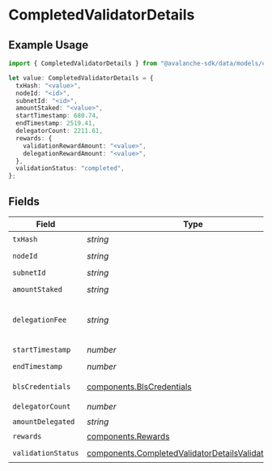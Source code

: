 # CompletedValidatorDetails

## Example Usage

```typescript
import { CompletedValidatorDetails } from "@avalanche-sdk/data/models/components";

let value: CompletedValidatorDetails = {
  txHash: "<value>",
  nodeId: "<id>",
  subnetId: "<id>",
  amountStaked: "<value>",
  startTimestamp: 680.74,
  endTimestamp: 2519.41,
  delegatorCount: 2211.61,
  rewards: {
    validationRewardAmount: "<value>",
    delegationRewardAmount: "<value>",
  },
  validationStatus: "completed",
};
```

## Fields

| Field                                                                                                                        | Type                                                                                                                         | Required                                                                                                                     | Description                                                                                                                  |
| ---------------------------------------------------------------------------------------------------------------------------- | ---------------------------------------------------------------------------------------------------------------------------- | ---------------------------------------------------------------------------------------------------------------------------- | ---------------------------------------------------------------------------------------------------------------------------- |
| `txHash`                                                                                                                     | *string*                                                                                                                     | :heavy_check_mark:                                                                                                           | N/A                                                                                                                          |
| `nodeId`                                                                                                                     | *string*                                                                                                                     | :heavy_check_mark:                                                                                                           | N/A                                                                                                                          |
| `subnetId`                                                                                                                   | *string*                                                                                                                     | :heavy_check_mark:                                                                                                           | N/A                                                                                                                          |
| `amountStaked`                                                                                                               | *string*                                                                                                                     | :heavy_check_mark:                                                                                                           | N/A                                                                                                                          |
| `delegationFee`                                                                                                              | *string*                                                                                                                     | :heavy_minus_sign:                                                                                                           | The percentage of total estimated delegator rewards allocated to validator nodes for supporting delegations.                 |
| `startTimestamp`                                                                                                             | *number*                                                                                                                     | :heavy_check_mark:                                                                                                           | N/A                                                                                                                          |
| `endTimestamp`                                                                                                               | *number*                                                                                                                     | :heavy_check_mark:                                                                                                           | N/A                                                                                                                          |
| `blsCredentials`                                                                                                             | [components.BlsCredentials](../../models/components/blscredentials.md)                                                       | :heavy_minus_sign:                                                                                                           | Present for AddPermissionlessValidatorTx                                                                                     |
| `delegatorCount`                                                                                                             | *number*                                                                                                                     | :heavy_check_mark:                                                                                                           | N/A                                                                                                                          |
| `amountDelegated`                                                                                                            | *string*                                                                                                                     | :heavy_minus_sign:                                                                                                           | N/A                                                                                                                          |
| `rewards`                                                                                                                    | [components.Rewards](../../models/components/rewards.md)                                                                     | :heavy_check_mark:                                                                                                           | N/A                                                                                                                          |
| `validationStatus`                                                                                                           | [components.CompletedValidatorDetailsValidationStatus](../../models/components/completedvalidatordetailsvalidationstatus.md) | :heavy_check_mark:                                                                                                           | N/A                                                                                                                          |